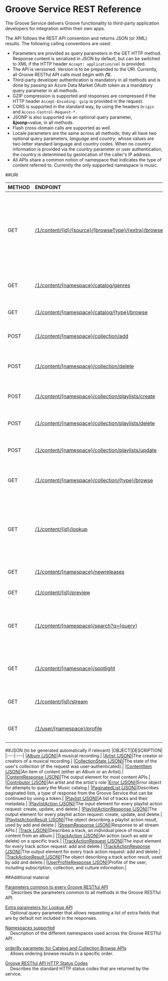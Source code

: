 # Groove Service REST Reference  

The Groove Service delivers Groove functionality to third-party application developers for integration within their own apps.

The API follows the REST API convention and returns JSON (or XML) results. The following calling conventions are used:  

 + Parameters are provided as query parameters in the GET HTTP method. Response content is serialized in JSON by default, but can be switched to XML if the HTTP header ``` Accept: application/xml ```  is provided.  
 + The API is versioned. Version is to be prepended to the URI. Currently, all Groove RESTful API calls must begin with **/1/.**
 + Third-party developer authentication is mandatory in all methods and is done by passing an Azure Data Market OAuth token as a mandatory query parameter in all methods.
 +  GZIP compression is supported and responses are compressed if the HTTP header ``` Accept-Encoding: gzip ``` is provided in the request.
 +   CORS is supported in the standard way, by using the headers  ```Origin ``` and  ```Access-Control-Request-*. ```
 +   JSONP is also supported via an optional query parameter, **&jsonp**=value, in all methods.
 +   Flash cross-domain calls are supported as well.
 +   Locale parameters are the same across all methods; they all have two optional query parameters, *language* and *country*, whose values are two-letter standard language and country codes. When no country information is provided via the country parameter or user authentication, the country is determined by geolocation of the caller's IP address.
 +   All APIs share a common notion of namespace that indicates the type of content referred to. Currently the only supported namespace is music.  

##URI  

|METHOD  | ENDPOINT |  USAGE | RETURNS| |
| :---|:-----|:----------| :---|:---|  
|GET|[/1/content/{id}/{source}/{browseType}/{extra}/browse](URI_ContentIdSourceBrowsetypeExtraBrowseGET.md)|Browse specific sub-items of a given ID (for example, the albums of an artist or the tracks of a playlist).|[ContentResponse (JSON)](JSON_ContentResponse.md)||
|GET|[/1/content/{namespace}/catalog/genres](URI_ContentNamespaceCatalogGenresGET.md)|Get a list of genres available for a locale.|[ContentResponse (JSON)](JSON_ContentResponse.md)||
|GET|[/1/content/{namespace}/catalog/{type}/browse](URI_ContentNamespaceCatalogTypeBrowseGET.md)|Browse the music catalog.|[ContentResponse (JSON)](JSON_ContentResponse.md)||
|POST|[/1/content/{namespace}/collection/add](URI_ContentNamespaceCollectionAddPOST.md)|Add tracks to a user's collection.|[TrackActionResponse (JSON)](JSON_TrackActionResponse.md)|[Auth](../Using the Groove RESTful Services/User Authentication.md)|
|POST|[/1/content/{namespace}/collection/delete](URI_ContentNamespaceCollectionDeletePOST.md)|Delete tracks from a user's collection.|[TrackActionResponse (JSON)](JSON_TrackActionResponse.md)|[Auth](../Using the Groove RESTful Services/User Authentication.md)|
|POST|[/1/content/{namespace}/collection/playlists/create](URI_ContentNamespaceCollectionPlaylistsCreatePOST.md)|Create a playlist on behalf of a user.|[PlaylistActionResponse (JSON)](JSON_PlaylistActionResponse.md)|[Auth](../Using the Groove RESTful Services/User Authentication.md)|
|POST|[/1/content/{namespace}/collection/playlists/delete](URI_ContentNamespaceCollectionPlaylistsDeletePOST.md)|Delete a playlist of a user.|[PlaylistActionResponse (JSON)](JSON_PlaylistActionResponse.md)|[Auth](../Using the Groove RESTful Services/User Authentication.md)|
|POST|[/1/content/{namespace}/collection/playlists/update](URI_ContentNamespaceCollectionPlaylistsUpdatePOST.md)|Update a playlist on behalf of a user.|[PlaylistActionResponse (JSON)](JSON_PlaylistActionResponse.md).|[Auth](../Using the Groove RESTful Services/User Authentication.md)|
|GET|[/1/content/{namespace}/collection/{type}/browse](URI_ContentNamespaceCollectionTypeBrowseGET.md)|Browse a user's collection or playlists.|||
|GET|[/1/content/{id}/lookup](URI_ContentLookupGET.md)|Look up one or several items from a media catalog and/or user's collection.|[ContentResponse (JSON)](JSON_ContentResponse.md)||
|GET|[/1/content/{namespace}/newreleases](URI_ContentNamespaceNewreleasesGET.md)|Discover new releases.|[ContentResponse (JSON)](JSON_ContentResponse.md)||
|GET|[/1/content/{id}/preview](URI_ContentNamespacePreviewGET.md)|Request preview streaming.|[StreamResponse (JSON)](JSON_StreamResponse.md)||
|GET|[/1/content/{namespace}/search?q={query}](URI_ContentSearchGET.md)|Search for items in a media catalog, user's collection, or both.|[ContentResponse (JSON)](JSON_ContentResponse.md)|[Auth](../Using the Groove RESTful Services/User Authentication.md)|
|GET|[/1/content/{namespace}/spotlight](URI_ContentNamespaceSpotlightGET.md)|Discover content for a specified language or culture.|[ContentResponse (JSON)](JSON_ContentResponse.md)||
|GET|[/1/content/{id}/stream](URI_ContentNamespaceStreamGET.md)|Request streaming.|[StreamResponse (JSON)](JSON_StreamResponse.md)|[Auth](../Using the Groove RESTful Services/User Authentication.md)|
|GET|[/1/user/{namespace}/profile](URI_UserNamespaceProfileGET.md)|Access a user's profile.||[Auth](../Using the Groove RESTful Services/User Authentication.md)|

##JSON (to be generated automatically if relevant)
|OBJECT|DESCRIPTION|
|:---|:---|
|[Album (JSON)](JSON_Album.md)|A musical recording.|
|[Artist (JSON)](JSON_Artist.md)|The creator or creators of a musical recording.|
|[CollectionState (JSON)](JSON_CollectionState.md)|The state of the user's collection (if the request was user-authenticated).|
|[ContentItem (JSON)](JSON_ContentItem.md)|An item of content (either an Album or an Artist).|
|[ContentResponse (JSON)](JSON_ContentResponse.md)|The output element for most content APIs.|
|[Contributor (JSON)](JSON_Contributor.md)|An artist and the artist's role
|[Error (JSON)](JSON_Error.md)|Error object for attempts to query the Music catalog.|
|[PaginatedList (JSON)](JSON_PaginatedList.md)|Describes paginated lists, a type of response from the Groove Service that can be continued by using a token.|
|[Playlist (JSON)](JSON_Playlist.md)|A list of tracks and their metadata.|
|[PlaylistAction (JSON)](JSON_PlaylistAction.md)|The input element for every playlist action request: create, update, and delete.|
|[PlaylistActionResponse (JSON)](JSON_PlaylistActionResponse.md)|The output element for every playlist action request: create, update, and delete.|
|[PlaylistActionResult (JSON)](JSON_PlaylistActionResult.md)|The object describing a playlist action result, used by add and delete.|
|[StreamResponse (JSON)](JSON_StreamResponse.md)|Response to all stream APIs.|
|[Track (JSON)](JSON_Track.md)|Describes a track, an individual piece of musical content from an album.|
|[TrackAction (JSON)](JSON_TrackAction.md)|An action (such as add or delete) on a specific track.|
|[TrackActionRequest (JSON)](JSON_TrackActionRequest.md)|The input element for every track action request: add and delete.|
|[TrackActionResponse (JSON)](JSON_TrackActionResponse.md)|The output element for every track action request: add and delete.|
|[TrackActionResult (JSON)](JSON_TrackActionResult.md)|The object describing a track action result, used by add and delete.|
|[UserProfileResponse (JSON)](JSON_UserProfileResponse.md)|Profile of the user, including subscription, collection, and culture information.|

##Additional material  

[Parameters common to every Groove RESTful API](CommonParameters.md)  
	&nbsp;&nbsp;&nbsp;&nbsp; Describes the parameters common to all methods in the Groove RESTful API.  

[Extra parameters for Lookup API](Extras.md)  
	&nbsp;&nbsp;&nbsp;&nbsp;Optional query parameter that allows requesting a list of extra fields that are by default not included in the responses.  

 [Namespaces supported](Namespace.md)  
	&nbsp;&nbsp;&nbsp;&nbsp;Description of the different namespaces used across the Groove RESTful API .

[orderBy parameter for Catalog and Collection Browse APIs](OrderBy.md)  
	&nbsp;&nbsp;&nbsp;&nbsp;Allows ordering browse results in a specific order.  

[Groove RESTful API HTTP Status Codes](HTTPStatusCodes.md)   
	&nbsp;&nbsp;&nbsp;&nbsp;Describes the standard HTTP status codes that are returned by the service.
